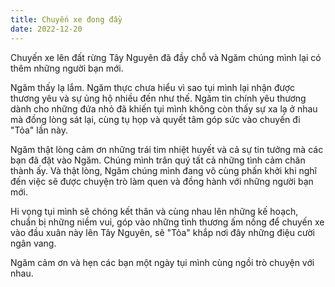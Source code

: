 ```yaml
---
title: Chuyến xe đong đầy
date: 2022-12-20
---
```


Chuyến xe lên đất rừng Tây Nguyên đã đầy chỗ và Ngăm chúng mình lại có thêm những người bạn mới.

Ngăm thấy lạ lắm. Ngăm thực chưa hiểu vì sao tụi mình lại nhận được thương yêu và sự ủng hộ nhiều đến như thế. Ngăm tin chính yêu thương dành cho những đứa nhỏ đã khiến tụi mình không còn thấy sự xa lạ ở nhau mà đồng lòng sát lại, cùng tụ họp và quyết tâm góp sức vào chuyến đi "Tỏa" lần này.

Ngăm thật lòng cảm ơn những trái tim nhiệt huyết và cả sự tin tưởng mà các bạn đã đặt vào Ngăm. Chúng mình trân quý tất cả những tình cảm chân thành ấy. Và thật lòng, Ngăm chúng mình đang vô cùng phấn khởi khi nghĩ đến việc sẽ được chuyện trò làm quen và đồng hành với những người bạn mới.

Hi vọng tụi mình sẽ chóng kết thân và cùng nhau lên những kế hoạch, chuẩn bị những niềm vui, góp vào những tình thương ấm nồng để chuyến xe vào đầu xuân này lên Tây Nguyên, sẽ "Tỏa" khắp nơi đây những điệu cười ngân vang.

Ngăm cảm ơn và hẹn các bạn một ngày tụi mình cùng ngồi  trò chuyện với nhau.

